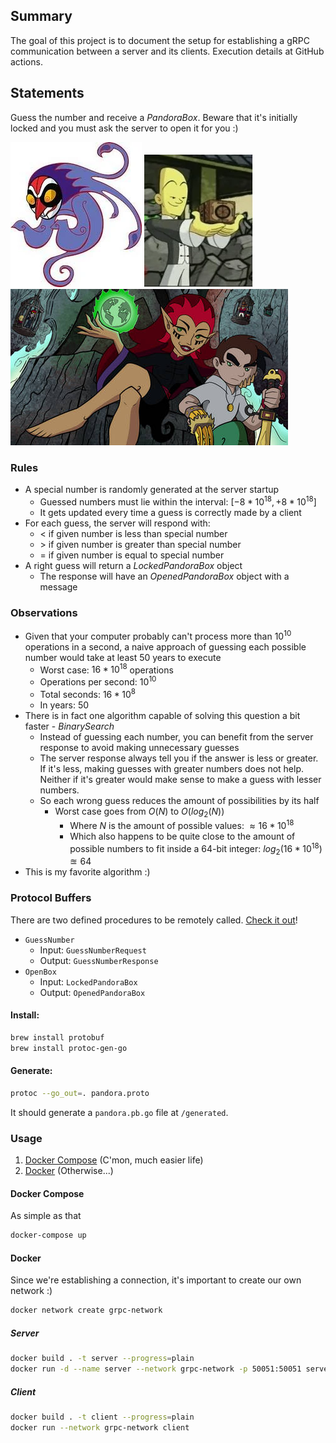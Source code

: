 ## Summary

The goal of this project is to document the setup for establishing a gRPC communication between a server and its clients. Execution details at GitHub actions.

## Statements

Guess the number and receive a $PandoraBox$. Beware that it's initially locked and you must ask the server to open it for you :)

![Wuya](images/wuya.webp) ![Pandora box](images/pandora.webp) ![Wuya](images/wuya.jpg)

### Rules

- A special number is randomly generated at the server startup
  - Guessed numbers must lie within the interval: $[-8 * 10^{18}, +8 * 10^{18}]$
  - It gets updated every time a guess is correctly made by a client
- For each guess, the server will respond with:
  - $<$ if given number is less than special number
  - $>$ if given number is greater than special number
  - $=$ if given number is equal to special number
- A right guess will return a $LockedPandoraBox$ object
  - The response will have an $OpenedPandoraBox$ object with a message

### Observations

- Given that your computer probably can't process more than $10^{10}$ operations in a second, a naive approach of guessing each possible number would take at least $50$ years to execute
  - Worst case: $16 * 10^{18}$ operations
  - Operations per second: $10^{10}$
  - Total seconds: $16*10^{8}$
  - In years: $50$
- There is in fact one algorithm capable of solving this question a bit faster - $BinarySearch$
  - Instead of guessing each number, you can benefit from the server response to avoid making unnecessary guesses
  - The server response always tell you if the answer is less or greater. If it's less, making guesses with greater numbers does not help. Neither if it's greater would make sense to make a guess with lesser numbers.
  - So each wrong guess reduces the amount of possibilities by its half
    - Worst case goes from $O(N)$ to $O(log_2(N))$
      - Where $N$ is the amount of possible values: $\approx 16 * 10^{18}$
      - Which also happens to be quite close to the amount of possible numbers to fit inside a 64-bit integer: $log_2(16 * 10^{18}) \approxeq 64$
- This is my favorite algorithm :)

### Protocol Buffers

There are two defined procedures to be remotely called. [Check it out](/proto/pandora.proto)!

- `GuessNumber`
  - Input: `GuessNumberRequest`
  - Output: `GuessNumberResponse`
- `OpenBox`
  - Input: `LockedPandoraBox`
  - Output: `OpenedPandoraBox`

#### Install:

```bash
brew install protobuf
brew install protoc-gen-go
```

#### Generate:

```bash
protoc --go_out=. pandora.proto
```

It should generate a `pandora.pb.go` file at `/generated`.

### Usage

1. [Docker Compose](#docker-compose) (C'mon, much easier life)
2. [Docker](#docker) (Otherwise...)

#### Docker Compose

As simple as that

```bash
docker-compose up
```

#### Docker

Since we're establishing a connection, it's important to create our own network :)

```bash
docker network create grpc-network
```

##### Server

```bash
docker build . -t server --progress=plain
docker run -d --name server --network grpc-network -p 50051:50051 server
```

##### Client

```bash
docker build . -t client --progress=plain
docker run --network grpc-network client
```
